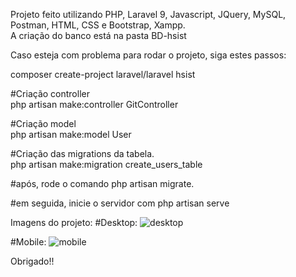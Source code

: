 Projeto feito utilizando PHP, Laravel 9, Javascript, JQuery, MySQL, Postman, HTML, CSS e Bootstrap, Xampp. <br>
A criação do banco está na pasta BD-hsist <br>

Caso esteja com problema para rodar o projeto, siga estes passos: <br>

composer create-project laravel/laravel hsist

#Criação controller <br>
php artisan make:controller GitController <br>

#Criação model <br>
php artisan make:model User <br>

#Criação das migrations da tabela. <br>
php artisan make:migration create_users_table <br>

#após, rode o comando php artisan migrate.


#em seguida, inicie o servidor com php artisan serve <br>

Imagens do projeto: 
#Desktop:
![desktop](https://github.com/meirellos/Hsist/assets/72823459/f079d607-0fd5-494f-9e5e-4a0b745ae349)

#Mobile: 
![mobile](https://github.com/meirellos/Hsist/assets/72823459/61226e0e-b32a-4ccd-b8b0-e18ffff519cb)

Obrigado!!

